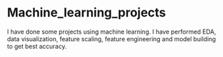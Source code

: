 # Machine_learning_projects
I have done some projects using machine learning. I have performed EDA, data visualization, feature scaling, feature engineering and model building to get best accuracy.

